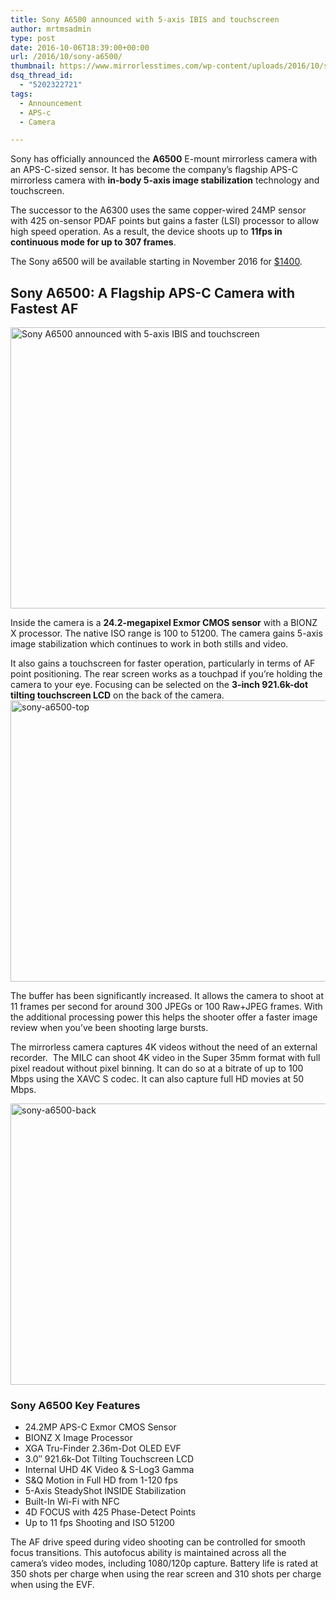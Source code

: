 ```yaml
---
title: Sony A6500 announced with 5-axis IBIS and touchscreen
author: mrtmsadmin
type: post
date: 2016-10-06T18:39:00+00:00
url: /2016/10/sony-a6500/
thumbnail: https://www.mirrorlesstimes.com/wp-content/uploads/2016/10/sony-a6500.jpg
dsq_thread_id:
  - "5202322721"
tags:
  - Announcement
  - APS-c
  - Camera

---
```

Sony has officially announced the **A6500** E-mount mirrorless camera with an APS-C-sized sensor. It has become the company’s flagship APS-C mirrorless camera with **in-body 5-axis image stabilization** technology and touchscreen.

The successor to the A6300 uses the same copper-wired 24MP sensor with 425 on-sensor PDAF points but gains a faster (LSI) processor to allow high speed operation. As a result, the device shoots up to **11fps in continuous mode for up to 307 frames**.

The Sony a6500 will be available starting in November 2016 for <a href="http://amzn.to/2d6tWZ3" target="_blank">$1400</a>.<!--more-->

## Sony A6500: A Flagship APS-C Camera with Fastest AF

[<img class="aligncenter wp-image-625 size-full" title="Sony A6500 announced with 5-axis IBIS and touchscreen" src="https://i1.wp.com/www.mirrorlesstimes.com/wp-content/uploads/2016/10/sony-a6500-front.jpg?resize=600%2C450&#038;ssl=1" alt="Sony A6500 announced with 5-axis IBIS and touchscreen" width="600" height="450" srcset="https://i1.wp.com/www.mirrorlesstimes.com/wp-content/uploads/2016/10/sony-a6500-front.jpg?w=1200&ssl=1 1200w, https://i1.wp.com/www.mirrorlesstimes.com/wp-content/uploads/2016/10/sony-a6500-front.jpg?resize=300%2C225&ssl=1 300w, https://i1.wp.com/www.mirrorlesstimes.com/wp-content/uploads/2016/10/sony-a6500-front.jpg?resize=768%2C576&ssl=1 768w, https://i1.wp.com/www.mirrorlesstimes.com/wp-content/uploads/2016/10/sony-a6500-front.jpg?resize=1024%2C768&ssl=1 1024w" sizes="(max-width: 600px) 100vw, 600px" data-recalc-dims="1" />][1]

Inside the camera is a **24.2-megapixel Exmor CMOS sensor** with a BIONZ X processor. The native ISO range is 100 to 51200. The camera gains 5-axis image stabilization which continues to work in both stills and video.

It also gains a touchscreen for faster operation, particularly in terms of AF point positioning. The rear screen works as a touchpad if you&#8217;re holding the camera to your eye. Focusing can be selected on the **3-inch 921.6k-dot tilting touchscreen LCD** on the back of the camera.  
[<img class="aligncenter size-full wp-image-624" src="https://i0.wp.com/www.mirrorlesstimes.com/wp-content/uploads/2016/10/sony-a6500-top.jpg?resize=600%2C450&#038;ssl=1" alt="sony-a6500-top" width="600" height="450" srcset="https://i0.wp.com/www.mirrorlesstimes.com/wp-content/uploads/2016/10/sony-a6500-top.jpg?w=1200&ssl=1 1200w, https://i0.wp.com/www.mirrorlesstimes.com/wp-content/uploads/2016/10/sony-a6500-top.jpg?resize=300%2C225&ssl=1 300w, https://i0.wp.com/www.mirrorlesstimes.com/wp-content/uploads/2016/10/sony-a6500-top.jpg?resize=768%2C576&ssl=1 768w, https://i0.wp.com/www.mirrorlesstimes.com/wp-content/uploads/2016/10/sony-a6500-top.jpg?resize=1024%2C768&ssl=1 1024w" sizes="(max-width: 600px) 100vw, 600px" data-recalc-dims="1" />][2]

The buffer has been significantly increased. It allows the camera to shoot at 11 frames per second for around 300 JPEGs or 100 Raw+JPEG frames. With the additional processing power this helps the shooter offer a faster image review when you&#8217;ve been shooting large bursts.

The mirrorless camera captures 4K videos without the need of an external recorder.  The MILC can shoot 4K video in the Super 35mm format with full pixel readout without pixel binning. It can do so at a bitrate of up to 100 Mbps using the XAVC S codec. It can also capture full HD movies at 50 Mbps.

[<img class="aligncenter size-full wp-image-623" src="https://i0.wp.com/www.mirrorlesstimes.com/wp-content/uploads/2016/10/sony-a6500-back.jpg?resize=600%2C450&#038;ssl=1" alt="sony-a6500-back" width="600" height="450" srcset="https://i0.wp.com/www.mirrorlesstimes.com/wp-content/uploads/2016/10/sony-a6500-back.jpg?w=1200&ssl=1 1200w, https://i0.wp.com/www.mirrorlesstimes.com/wp-content/uploads/2016/10/sony-a6500-back.jpg?resize=300%2C225&ssl=1 300w, https://i0.wp.com/www.mirrorlesstimes.com/wp-content/uploads/2016/10/sony-a6500-back.jpg?resize=768%2C576&ssl=1 768w, https://i0.wp.com/www.mirrorlesstimes.com/wp-content/uploads/2016/10/sony-a6500-back.jpg?resize=1024%2C768&ssl=1 1024w" sizes="(max-width: 600px) 100vw, 600px" data-recalc-dims="1" />][3]

### Sony A6500 Key Features

<ul class="top-section-list" data-selenium="highlightList">
  <li class="top-section-list-item">
    24.2MP APS-C Exmor CMOS Sensor
  </li>
  <li class="top-section-list-item">
    BIONZ X Image Processor
  </li>
  <li class="top-section-list-item">
    XGA Tru-Finder 2.36m-Dot OLED EVF
  </li>
  <li class="top-section-list-item">
    3.0&#8243; 921.6k-Dot Tilting Touchscreen LCD
  </li>
  <li class="top-section-list-item">
    Internal UHD 4K Video & S-Log3 Gamma
  </li>
  <li class="top-section-list-item">
    S&Q Motion in Full HD from 1-120 fps
  </li>
  <li class="top-section-list-item">
    5-Axis SteadyShot INSIDE Stabilization
  </li>
  <li class="top-section-list-item">
    Built-In Wi-Fi with NFC
  </li>
  <li class="top-section-list-item">
    4D FOCUS with 425 Phase-Detect Points
  </li>
  <li class="top-section-list-item">
    Up to 11 fps Shooting and ISO 51200
  </li>
</ul>

The AF drive speed during video shooting can be controlled for smooth focus transitions. This autofocus ability is maintained across all the camera&#8217;s video modes, including 1080/120p capture. Battery life is rated at 350 shots per charge when using the rear screen and 310 shots per charge when using the EVF.

 [1]: https://i1.wp.com/www.mirrorlesstimes.com/wp-content/uploads/2016/10/sony-a6500-front.jpg?ssl=1
 [2]: https://i0.wp.com/www.mirrorlesstimes.com/wp-content/uploads/2016/10/sony-a6500-top.jpg?ssl=1
 [3]: https://i0.wp.com/www.mirrorlesstimes.com/wp-content/uploads/2016/10/sony-a6500-back.jpg?ssl=1